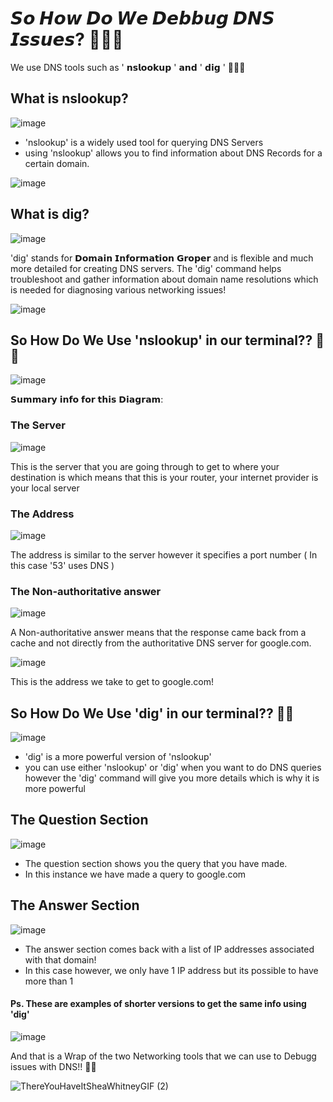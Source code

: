 # 𝙎𝙤 𝙃𝙤𝙬 𝘿𝙤 𝙒𝙚 𝘿𝙚𝙗𝙗𝙪𝙜 𝘿𝙉𝙎 𝙄𝙨𝙨𝙪𝙚𝙨? 🤔⛓️‍💥

We use DNS tools such as ' 𝗻𝘀𝗹𝗼𝗼𝗸𝘂𝗽 ' 𝗮𝗻𝗱 ' 𝗱𝗶𝗴 ' 🚀🚀🚀

## What is nslookup?

![image](https://github.com/user-attachments/assets/bf101e5b-d56d-4369-9c6d-d46edeceb7f8)

- 'nslookup' is a widely used tool for querying DNS Servers
- using 'nslookup' allows you to find information about DNS Records for a certain domain.

 ![image](https://github.com/user-attachments/assets/ebe91086-cd48-42cc-8fd6-71f3e47490ab)

 ## What is dig?

 ![image](https://github.com/user-attachments/assets/564ba12b-0afe-4961-9d38-8f5ac5a86f38)

'dig' stands for 𝗗𝗼𝗺𝗮𝗶𝗻 𝗜𝗻𝗳𝗼𝗿𝗺𝗮𝘁𝗶𝗼𝗻 𝗚𝗿𝗼𝗽𝗲𝗿 and is flexible and much more detailed for creating DNS servers. The 'dig' command helps
troubleshoot and gather information about domain name resolutions which is needed for diagnosing various networking issues!

![image](https://github.com/user-attachments/assets/a1251127-174e-4b11-bc7c-4eccb2ad406d)

## So How Do We Use 'nslookup' in our terminal?? 🤔🚀

![image](https://github.com/user-attachments/assets/5803cd01-ac9a-4ebd-bee1-a84d94c8c246)

𝗦𝘂𝗺𝗺𝗮𝗿𝘆 𝗶𝗻𝗳𝗼 𝗳𝗼𝗿 𝘁𝗵𝗶𝘀 𝗗𝗶𝗮𝗴𝗿𝗮𝗺:

### The Server 
![image](https://github.com/user-attachments/assets/5df897d1-884d-4855-83e1-86f17d95a341)

This is the server that you are going through to get to where your destination is which means that this is your router, your internet provider is your local server 

### The Address 
![image](https://github.com/user-attachments/assets/cf66dfb3-899b-491e-8874-f8f51667e9f9)

The address is similar to the server however it specifies a port number ( In this case '53' uses DNS )

### The Non-authoritative answer
![image](https://github.com/user-attachments/assets/8a428e74-4fa9-4a5c-83ab-998a1add3e66)

A Non-authoritative answer means that the response came back from a cache and not directly from the authoritative DNS server for google.com.

![image](https://github.com/user-attachments/assets/6e071fab-5a82-492f-a303-41288c23c50b)

This is the address we take to get to google.com!

## So How Do We Use 'dig' in our terminal?? 🤔🚀

![image](https://github.com/user-attachments/assets/4f0f22d1-6af3-4e9f-9486-aacdf671f2ef)

- 'dig' is a more powerful version of 'nslookup'
- you can use either 'nslookup' or 'dig' when you want to do DNS queries however the 'dig' command will give you more details which is why it is more powerful

## The Question Section 
![image](https://github.com/user-attachments/assets/040f546a-d286-4ce9-a052-ace084705acd)

- The question section shows you the query that you have made.
- In this instance we have made a query to google.com

## The Answer Section
![image](https://github.com/user-attachments/assets/5d017f50-5ab5-4f2f-9d8a-8d107885199d)

- The answer section comes back with a list of IP addresses associated with that domain!
- In this case however, we only have 1 IP address but its possible to have more than 1

#### Ps. These are examples of shorter versions to get the same info using 'dig'

![image](https://github.com/user-attachments/assets/443f23b1-21a7-4935-862d-b9b1a910bcc0)

And that is a Wrap of the two Networking tools that we can use to Debugg issues with DNS!! 🎉🎆

![ThereYouHaveItSheaWhitneyGIF (2)](https://github.com/user-attachments/assets/c70ff365-af3b-418b-a653-87527e2c404c)
